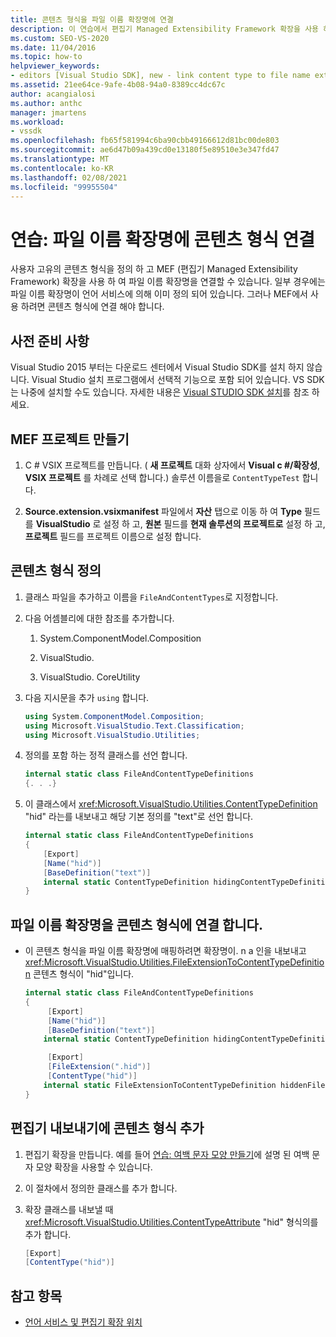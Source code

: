 ```yaml
---
title: 콘텐츠 형식을 파일 이름 확장명에 연결
description: 이 연습에서 편집기 Managed Extensibility Framework 확장을 사용 하 여 고유한 콘텐츠 형식을 파일 이름 확장명에 연결 하는 방법에 대해 알아봅니다.
ms.custom: SEO-VS-2020
ms.date: 11/04/2016
ms.topic: how-to
helpviewer_keywords:
- editors [Visual Studio SDK], new - link content type to file name extension
ms.assetid: 21ee64ce-9afe-4b08-94a0-8389cc4dc67c
author: acangialosi
ms.author: anthc
manager: jmartens
ms.workload:
- vssdk
ms.openlocfilehash: fb65f581994c6ba90cbb49166612d81bc00de803
ms.sourcegitcommit: ae6d47b09a439cd0e13180f5e89510e3e347fd47
ms.translationtype: MT
ms.contentlocale: ko-KR
ms.lasthandoff: 02/08/2021
ms.locfileid: "99955504"
---
```

# <a name="walkthrough-link-a-content-type-to-a-file-name-extension"></a>연습: 파일 이름 확장명에 콘텐츠 형식 연결
사용자 고유의 콘텐츠 형식을 정의 하 고 MEF (편집기 Managed Extensibility Framework) 확장을 사용 하 여 파일 이름 확장명을 연결할 수 있습니다. 일부 경우에는 파일 이름 확장명이 언어 서비스에 의해 이미 정의 되어 있습니다. 그러나 MEF에서 사용 하려면 콘텐츠 형식에 연결 해야 합니다.

## <a name="prerequisites"></a>사전 준비 사항
 Visual Studio 2015 부터는 다운로드 센터에서 Visual Studio SDK를 설치 하지 않습니다. Visual Studio 설치 프로그램에서 선택적 기능으로 포함 되어 있습니다. VS SDK는 나중에 설치할 수도 있습니다. 자세한 내용은 [Visual STUDIO SDK 설치](../extensibility/installing-the-visual-studio-sdk.md)를 참조 하세요.

## <a name="create-a-mef-project"></a>MEF 프로젝트 만들기

1. C # VSIX 프로젝트를 만듭니다. ( **새 프로젝트** 대화 상자에서 **Visual c #/확장성**, **VSIX 프로젝트** 를 차례로 선택 합니다.) 솔루션 이름을로 `ContentTypeTest` 합니다.

2. **Source.extension.vsixmanifest** 파일에서 **자산** 탭으로 이동 하 여 **Type** 필드를 **VisualStudio** 로 설정 하 고, **원본** 필드를 **현재 솔루션의 프로젝트로** 설정 하 고, **프로젝트** 필드를 프로젝트 이름으로 설정 합니다.

## <a name="define-the-content-type"></a>콘텐츠 형식 정의

1. 클래스 파일을 추가하고 이름을 `FileAndContentTypes`로 지정합니다.

2. 다음 어셈블리에 대한 참조를 추가합니다.

    1. System.ComponentModel.Composition

    2. VisualStudio.

    3. VisualStudio. CoreUtility

3. 다음 지시문을 추가 `using` 합니다.

    ```csharp
    using System.ComponentModel.Composition;
    using Microsoft.VisualStudio.Text.Classification;
    using Microsoft.VisualStudio.Utilities;

    ```

4. 정의를 포함 하는 정적 클래스를 선언 합니다.

    ```csharp
    internal static class FileAndContentTypeDefinitions
    {. . .}
    ```

5. 이 클래스에서 <xref:Microsoft.VisualStudio.Utilities.ContentTypeDefinition> "hid" 라는를 내보내고 해당 기본 정의를 "text"로 선언 합니다.

    ```csharp
    internal static class FileAndContentTypeDefinitions
    {
        [Export]
        [Name("hid")]
        [BaseDefinition("text")]
        internal static ContentTypeDefinition hidingContentTypeDefinition;
    }
    ```

## <a name="link-a-file-name-extension-to-a-content-type"></a>파일 이름 확장명을 콘텐츠 형식에 연결 합니다.

- 이 콘텐츠 형식을 파일 이름 확장명에 매핑하려면 확장명이. n a 인을 내보내고 <xref:Microsoft.VisualStudio.Utilities.FileExtensionToContentTypeDefinition> 콘텐츠 형식이  "hid"입니다.

    ```csharp
    internal static class FileAndContentTypeDefinitions
    {
         [Export]
         [Name("hid")]
         [BaseDefinition("text")]
        internal static ContentTypeDefinition hidingContentTypeDefinition;

         [Export]
         [FileExtension(".hid")]
         [ContentType("hid")]
        internal static FileExtensionToContentTypeDefinition hiddenFileExtensionDefinition;
    }
    ```

## <a name="add-the-content-type-to-an-editor-export"></a>편집기 내보내기에 콘텐츠 형식 추가

1. 편집기 확장을 만듭니다. 예를 들어 [연습: 여백 문자 모양 만들기](../extensibility/walkthrough-creating-a-margin-glyph.md)에 설명 된 여백 문자 모양 확장을 사용할 수 있습니다.

2. 이 절차에서 정의한 클래스를 추가 합니다.

3. 확장 클래스를 내보낼 때 <xref:Microsoft.VisualStudio.Utilities.ContentTypeAttribute> "hid" 형식의를 추가 합니다.

    ```csharp
    [Export]
    [ContentType("hid")]
    ```

## <a name="see-also"></a>참고 항목
- [언어 서비스 및 편집기 확장 위치](../extensibility/language-service-and-editor-extension-points.md)
